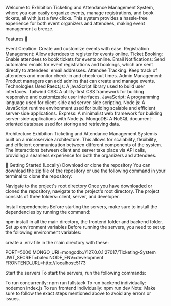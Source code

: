 Welcome to Exhibition Ticketing and Attendance Management System, where you can easily organize events, manage registrations, and book tickets, all with just a few clicks. This system provides a hassle-free experience for both event organizers and attendees, making event management a breeze.

Features 🎯

Event Creation: Create and customize events with ease.
Registration Management: Allow attendees to register for events online.
Ticket Booking: Enable attendees to book tickets for events online.
Email Notifications: Send automated emails for event registrations and bookings, which are sent directly to attendees' email addresses.
Attendee Tracking: Keep track of attendees and monitor check-in and check-out times.
Admin Management: Product managers can add admins that can create and manage events.
Technologies Used
Raect.js: A javaScript library used to build user interfaces.
Tailwind CSS: A utility-first CSS framework for building responsive and customizable user interfaces.
JavaScript: A programming language used for client-side and server-side scripting.
Node.js: A JavaScript runtime environment used for building scalable and efficient server-side applications.
Express: A minimalist web framework for building server-side applications with Node.js.
MongoDB: A NoSQL document-oriented database used for storing and retrieving data.

Architecture
Exhibition Ticketing and Attendance Management Systemis built on a microservice architecture. This allows for scalability, flexibility, and efficient communication between different components of the system. The interactions between client and server take place via API calls, providing a seamless experience for both the organizers and attendees.

🚀 Getting Started (Locally)
Download or clone the repository
You can download the zip file of the repository or use the following command in your terminal to clone the repository:

Navigate to the project's root directory
Once you have downloaded or cloned the repository, navigate to the project's root directory. The project consists of three folders: client, server, and developer.

Install dependencies
Before starting the servers, make sure to install the dependencies by running the command:

npm install
in all the main directory, the frontend folder and backend folder.
Set up environment variables
Before running the servers, you need to set up the following environment variables:

create a .env file in the main directory with these: 

PORT=5000
MONGO_URI=mongodb://127.0.0.1:27017/Ticketing-System
JWT_SECRET=balex
NODE_ENV=development
FRONTEND_URL=http://localhost:5173

Start the servers
To start the servers, run the following commands:

To run concurrently: npm run fullstack
To run backend individually: nodemon index.js
To run frontend individually: npm run dev
Note: Make sure to follow the exact steps mentioned above to avoid any errors or issues.